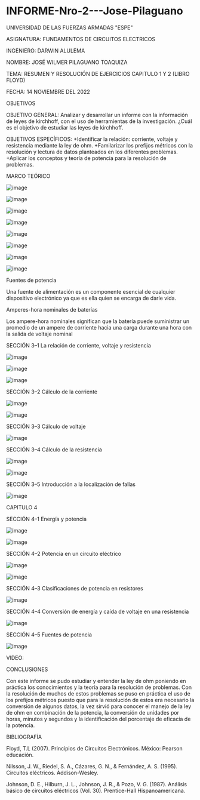 # INFORME-Nro-2---Jose-Pilaguano
UNIVERSIDAD DE LAS FUERZAS ARMADAS "ESPE"

ASIGNATURA: FUNDAMENTOS DE CIRCUITOS ELECTRICOS

INGENIERO: DARWIN ALULEMA

NOMBRE: JOSÉ WILMER PILAGUANO TOAQUIZA

TEMA: RESUMEN Y RESOLUCIÓN DE EJERCICIOS CAPITULO 1 Y 2 (LIBRO FLOYD)

FECHA: 14 NOVIEMBRE DEL 2022

OBJETIVOS 

OBJETIVO GENERAL: Analizar y desarrollar un informe con la información de leyes  de kirchhoff, con el uso de herramientas de la investigación.
¿Cuál es el objetivo de estudiar las leyes de kirchhoff.

OBJETIVOS ESPECÍFICOS:
+Identificar la relación: corriente, voltaje y resistencia mediante la ley de ohm.
+Familarizar los prefijos métricos con la resolución y lectura de datos planteados en los diferentes problemas.
+Aplicar los conceptos y teoría de potencia para la resolución de problemas.

MARCO TEÓRICO 

![image](https://user-images.githubusercontent.com/116677175/202306673-81dcac19-3e25-4f39-836c-3ffe34aa407a.png)

![image](https://user-images.githubusercontent.com/116677175/202306864-ec35f472-066e-425f-a94e-50debd16c209.png)

![image](https://user-images.githubusercontent.com/116677175/202307039-cead1a1c-51bb-4fdc-bbbc-ceadb3c3b88e.png)

![image](https://user-images.githubusercontent.com/116677175/202307125-e4ad7359-17e2-4e8d-9abf-7b386cf4d3f9.png)

![image](https://user-images.githubusercontent.com/116677175/202307184-67ca3a68-0dab-4690-a007-dee71a3aff1e.png)

![image](https://user-images.githubusercontent.com/116677175/202307259-d81341b7-4129-419b-b4d1-97c7ced5d10a.png)

![image](https://user-images.githubusercontent.com/116677175/202307405-6be4d8af-e3b5-4c20-ad57-2ff6adce40ff.png)

![image](https://user-images.githubusercontent.com/116677175/202307457-e6ac9feb-ad07-46a3-bf19-81910bfb810e.png)

Fuentes de potencia

Una fuente de alimentación es un componente esencial de cualquier dispositivo electrónico ya que es ella quien se encarga de darle vida.

Amperes-hora nominales de baterías

Los ampere-hora nominales significan que la batería puede suministrar un promedio de un ampere de corriente hacia una carga durante una hora con la salida de voltaje nominal

SECCIÓN 3–1 La relación de corriente, voltaje y resistencia

![image](https://user-images.githubusercontent.com/116677175/202311243-427d8209-b049-4bfa-97c5-c301196e02c3.png)

![image](https://user-images.githubusercontent.com/116677175/202311299-7c57b928-5f85-4ffa-9696-263aaa74f6e3.png)

![image](https://user-images.githubusercontent.com/116677175/202311370-f9c13c6d-6b81-4701-91ca-9c6eef5c0bef.png)

SECCIÓN 3–2 Cálculo de la corriente

![image](https://user-images.githubusercontent.com/116677175/202311501-d823ee90-5456-44a5-841a-57d3fd37f172.png)

![image](https://user-images.githubusercontent.com/116677175/202311560-ab655710-abb3-41d8-bb07-3b7b257aa344.png)

SECCIÓN 3–3 Cálculo de voltaje

![image](https://user-images.githubusercontent.com/116677175/202311630-65e94bbe-d99c-4c1d-a1c9-8554c8481224.png)

SECCIÓN 3–4 Cálculo de la resistencia

![image](https://user-images.githubusercontent.com/116677175/202311728-c8b608ba-fdec-4d3e-aec4-2e4c01f1260c.png)

![image](https://user-images.githubusercontent.com/116677175/202311778-1378872b-1a87-4729-9079-53bb2225d569.png)

SECCIÓN 3–5 Introducción a la localización de fallas

![image](https://user-images.githubusercontent.com/116677175/202311897-e7316fcb-1a5a-4a69-a2b8-8a813f119ec3.png)

CAPITULO 4

SECCIÓN 4–1 Energía y potencia

![image](https://user-images.githubusercontent.com/116677175/202321957-889d6310-f751-4f9e-a0a1-1d6d330a6184.png)

![image](https://user-images.githubusercontent.com/116677175/202322018-0ac8fab8-fedb-4d55-8531-f1eec852683d.png)

SECCIÓN 4–2 Potencia en un circuito eléctrico

![image](https://user-images.githubusercontent.com/116677175/202322089-78102751-e9c4-4038-be02-a69ae20a336e.png)

![image](https://user-images.githubusercontent.com/116677175/202322129-6ad9d31d-b6cb-4873-9381-2e5a841cfb7a.png)

SECCIÓN 4–3 Clasificaciones de potencia en resistores

![image](https://user-images.githubusercontent.com/116677175/202322187-8fcdc874-ee1f-4b6e-9f09-c934c3a1e668.png)

SECCIÓN 4–4 Conversión de energía y caída de voltaje en una resistencia

![image](https://user-images.githubusercontent.com/116677175/202322241-1b1559db-b460-4895-8ddf-4a81139cde49.png)

SECCIÓN 4–5 Fuentes de potencia

![image](https://user-images.githubusercontent.com/116677175/202322409-782dd82d-7167-4ee9-a5ae-90982beadeb4.png)

VIDEO: 

CONCLUSIONES
  
Con este informe se pudo estudiar y entender la ley de ohm poniendo en práctica los conocimientos y la teoría para la resolución de problemas. Con la resolución de muchos de estos problemas se puso en práctica el uso de los prefijos métricos puesto que para la resolución de estos era necesario la conversión de algunos datos, la vez sirvió para conocer el manejo de la ley de ohm en combinación de la potencia, la conversión de unidades por horas, minutos y segundos y la identificación del porcentaje de eficacia de la potencia. 

BIBLIOGRAFÍA 

Floyd, T.L (2007). Principios de Circuitos Electrónicos. México: Pearson educación. 

Nilsson, J. W., Riedel, S. A., Cázares, G. N., & Fernández, A. S. (1995). Circuitos eléctricos. Addison-Wesley.

Johnson, D. E., Hilburn, J. L., Johnson, J. R., & Pozo, V. G. (1987). Análisis básico de circuitos eléctricos (Vol. 30). Prentice-Hall Hispanoamericana.
